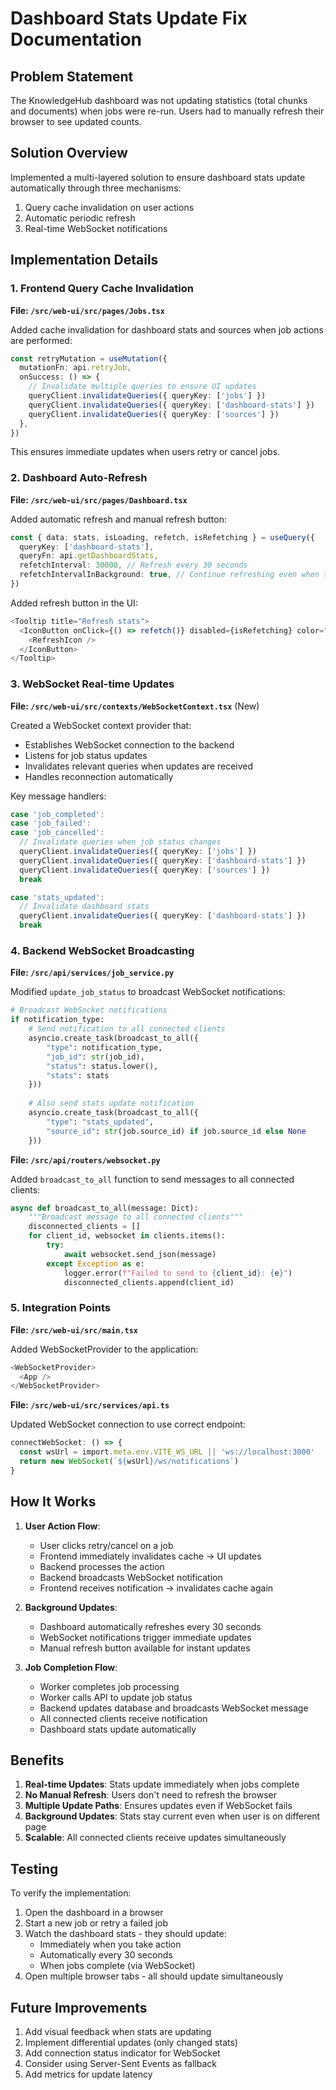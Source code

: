 # Dashboard Stats Update Fix Documentation

## Problem Statement
The KnowledgeHub dashboard was not updating statistics (total chunks and documents) when jobs were re-run. Users had to manually refresh their browser to see updated counts.

## Solution Overview
Implemented a multi-layered solution to ensure dashboard stats update automatically through three mechanisms:
1. Query cache invalidation on user actions
2. Automatic periodic refresh
3. Real-time WebSocket notifications

## Implementation Details

### 1. Frontend Query Cache Invalidation

**File: `/src/web-ui/src/pages/Jobs.tsx`**

Added cache invalidation for dashboard stats and sources when job actions are performed:

```typescript
const retryMutation = useMutation({
  mutationFn: api.retryJob,
  onSuccess: () => {
    // Invalidate multiple queries to ensure UI updates
    queryClient.invalidateQueries({ queryKey: ['jobs'] })
    queryClient.invalidateQueries({ queryKey: ['dashboard-stats'] })
    queryClient.invalidateQueries({ queryKey: ['sources'] })
  },
})
```

This ensures immediate updates when users retry or cancel jobs.

### 2. Dashboard Auto-Refresh

**File: `/src/web-ui/src/pages/Dashboard.tsx`**

Added automatic refresh and manual refresh button:

```typescript
const { data: stats, isLoading, refetch, isRefetching } = useQuery({
  queryKey: ['dashboard-stats'],
  queryFn: api.getDashboardStats,
  refetchInterval: 30000, // Refresh every 30 seconds
  refetchIntervalInBackground: true, // Continue refreshing even when tab is not active
})
```

Added refresh button in the UI:
```typescript
<Tooltip title="Refresh stats">
  <IconButton onClick={() => refetch()} disabled={isRefetching} color="primary">
    <RefreshIcon />
  </IconButton>
</Tooltip>
```

### 3. WebSocket Real-time Updates

**File: `/src/web-ui/src/contexts/WebSocketContext.tsx`** (New)

Created a WebSocket context provider that:
- Establishes WebSocket connection to the backend
- Listens for job status updates
- Invalidates relevant queries when updates are received
- Handles reconnection automatically

Key message handlers:
```typescript
case 'job_completed':
case 'job_failed':
case 'job_cancelled':
  // Invalidate queries when job status changes
  queryClient.invalidateQueries({ queryKey: ['jobs'] })
  queryClient.invalidateQueries({ queryKey: ['dashboard-stats'] })
  queryClient.invalidateQueries({ queryKey: ['sources'] })
  break

case 'stats_updated':
  // Invalidate dashboard stats
  queryClient.invalidateQueries({ queryKey: ['dashboard-stats'] })
  break
```

### 4. Backend WebSocket Broadcasting

**File: `/src/api/services/job_service.py`**

Modified `update_job_status` to broadcast WebSocket notifications:

```python
# Broadcast WebSocket notifications
if notification_type:
    # Send notification to all connected clients
    asyncio.create_task(broadcast_to_all({
        "type": notification_type,
        "job_id": str(job_id),
        "status": status.lower(),
        "stats": stats
    }))
    
    # Also send stats update notification
    asyncio.create_task(broadcast_to_all({
        "type": "stats_updated",
        "source_id": str(job.source_id) if job.source_id else None
    }))
```

**File: `/src/api/routers/websocket.py`**

Added `broadcast_to_all` function to send messages to all connected clients:

```python
async def broadcast_to_all(message: Dict):
    """Broadcast message to all connected clients"""
    disconnected_clients = []
    for client_id, websocket in clients.items():
        try:
            await websocket.send_json(message)
        except Exception as e:
            logger.error(f"Failed to send to {client_id}: {e}")
            disconnected_clients.append(client_id)
```

### 5. Integration Points

**File: `/src/web-ui/src/main.tsx`**

Added WebSocketProvider to the application:

```typescript
<WebSocketProvider>
  <App />
</WebSocketProvider>
```

**File: `/src/web-ui/src/services/api.ts`**

Updated WebSocket connection to use correct endpoint:

```typescript
connectWebSocket: () => {
  const wsUrl = import.meta.env.VITE_WS_URL || 'ws://localhost:3000'
  return new WebSocket(`${wsUrl}/ws/notifications`)
}
```

## How It Works

1. **User Action Flow**:
   - User clicks retry/cancel on a job
   - Frontend immediately invalidates cache → UI updates
   - Backend processes the action
   - Backend broadcasts WebSocket notification
   - Frontend receives notification → invalidates cache again

2. **Background Updates**:
   - Dashboard automatically refreshes every 30 seconds
   - WebSocket notifications trigger immediate updates
   - Manual refresh button available for instant updates

3. **Job Completion Flow**:
   - Worker completes job processing
   - Worker calls API to update job status
   - Backend updates database and broadcasts WebSocket message
   - All connected clients receive notification
   - Dashboard stats update automatically

## Benefits

1. **Real-time Updates**: Stats update immediately when jobs complete
2. **No Manual Refresh**: Users don't need to refresh the browser
3. **Multiple Update Paths**: Ensures updates even if WebSocket fails
4. **Background Updates**: Stats stay current even when user is on different page
5. **Scalable**: All connected clients receive updates simultaneously

## Testing

To verify the implementation:

1. Open the dashboard in a browser
2. Start a new job or retry a failed job
3. Watch the dashboard stats - they should update:
   - Immediately when you take action
   - Automatically every 30 seconds
   - When jobs complete (via WebSocket)
4. Open multiple browser tabs - all should update simultaneously

## Future Improvements

1. Add visual feedback when stats are updating
2. Implement differential updates (only changed stats)
3. Add connection status indicator for WebSocket
4. Consider using Server-Sent Events as fallback
5. Add metrics for update latency